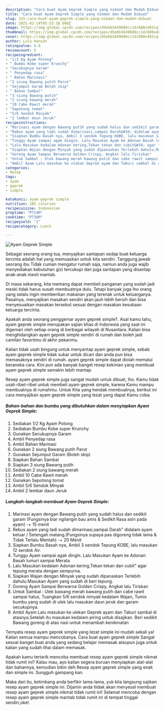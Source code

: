 ```yaml
---
description: "Cara buat Ayam Geprek Simple yang nikmat dan Mudah Dibuat"
title: "Cara buat Ayam Geprek Simple yang nikmat dan Mudah Dibuat"
slug: 315-cara-buat-ayam-geprek-simple-yang-nikmat-dan-mudah-dibuat
date: 2021-02-14T05:53:10.608Z
image: https://img-global.cpcdn.com/recipes/d5ebb1649686cc1d/680x482cq70/ayam-geprek-simple-foto-resep-utama.jpg
thumbnail: https://img-global.cpcdn.com/recipes/d5ebb1649686cc1d/680x482cq70/ayam-geprek-simple-foto-resep-utama.jpg
cover: https://img-global.cpcdn.com/recipes/d5ebb1649686cc1d/680x482cq70/ayam-geprek-simple-foto-resep-utama.jpg
author: Lulu Hanson
ratingvalue: 4.8
reviewcount: 6
recipeingredient:
- "1/2 Kg Ayam Potong"
- " Bumbu Kobe super Krunchy"
- "Secukupnya Garam"
- " Penyedap rasa"
- " Bahan Marinasi"
- "2 siung Bawang putih Parut"
- "Sejumput Garam Boleh skip"
- " Bahan Sambal"
- "3 siung Bawang putih"
- "2 siung bawang merah"
- "10 Cabe Rawit merah"
- "Sepotong tomat"
- "5/6 Sendok Minyak"
- "2 lembar daun Jeruk"
recipeinstructions:
- "Marinasi ayam dengan Bawang putih yang sudah halus dan sedikit garam (Fungsinya biar ngilangin bau amis &amp; Sedikit Rasa asin pada ayam) -+ 15 menit"
- "Rebus ayam yang tadi sudah dimarinasi,sampai Darah&#34; didalam ayam keluar / Setengah matang.(Fungsinya supaya pas digoreng tidak lama &amp; Tidak Terlalu Mentah) -+ 20 Menit"
- "Siapkan Bumbu Basah nya, Ambil 3 sendok Tepung KOBE, lalu masukan 12 sendok Air."
- "Tunggu Ayam sampai agak dingin. Lalu Masukan Ayam ke Adonan Basah lumuri sampai Merata"
- "Lalu Masukan kedalam Adonan kering,Tekan tekan dan cubit&#34; agar tepung merata dengan sempurna."
- "Siapkan Wajan dengan Minyak yang sudah dipanaskan Terlebih dahulu.Masukan Ayam yang sudah di beri tepung."
- "Goreng Ayam Sampai Berwarna Golden Crispy, Angkat lalu Tiriskan"
- "Untuk Sambal : Ulek bawang merah bawang putih dan cabe rawit sampai halus, Tuangkan 5/6 sendok minyak kedalam Wajan, Tumis bumbu yang sudah di ulek lalu masukan daun jeruk dan garam secukupnya."
- "Ambil Ayam Lalu masukan ke ulekan Geprek ayam dan Taburi sambal di atasnya.Setelah itu masukan kedalam piring untuk disajikan. Beri sedikit Bawang goreng di atas nasi untuk menambah kenikmatan"
categories:
- Resep
tags:
- ayam
- geprek
- simple

katakunci: ayam geprek simple 
nutrition: 285 calories
recipecuisine: Indonesian
preptime: "PT14M"
cooktime: "PT36M"
recipeyield: "1"
recipecategory: Lunch

---
```



![Ayam Geprek Simple](https://img-global.cpcdn.com/recipes/d5ebb1649686cc1d/680x482cq70/ayam-geprek-simple-foto-resep-utama.jpg)

Sebagai seorang orang tua, menyajikan santapan sedap buat keluarga tercinta adalah hal yang memuaskan untuk kita sendiri. Tanggung jawab seorang ibu Tidak cuman mengatur rumah saja, namun anda juga wajib menyediakan kebutuhan gizi tercukupi dan juga santapan yang disantap anak-anak mesti mantab.

Di masa  sekarang, kita memang dapat membeli panganan yang sudah jadi meski tidak harus susah membuatnya dulu. Tetapi banyak juga lho orang yang selalu ingin memberikan makanan yang terenak untuk keluarganya. Pasalnya, menyajikan masakan sendiri akan jauh lebih bersih dan bisa menyesuaikan masakan tersebut sesuai dengan masakan kesukaan keluarga tercinta. 



Apakah anda seorang penggemar ayam geprek simple?. Asal kamu tahu, ayam geprek simple merupakan sajian khas di Indonesia yang saat ini digemari oleh setiap orang di berbagai wilayah di Nusantara. Kalian bisa menghidangkan ayam geprek simple sendiri di rumah dan boleh jadi camilan favoritmu di akhir pekanmu.

Kalian tidak usah bingung untuk menyantap ayam geprek simple, sebab ayam geprek simple tidak sukar untuk dicari dan anda pun bisa memasaknya sendiri di rumah. ayam geprek simple dapat diolah memalui beraneka cara. Kini pun ada banyak banget resep kekinian yang membuat ayam geprek simple semakin lebih mantap.

Resep ayam geprek simple juga sangat mudah untuk dibuat, lho. Kamu tidak usah ribet-ribet untuk membeli ayam geprek simple, karena Kamu mampu membuatnya di rumahmu. Untuk Kita yang hendak membuatnya, berikut ini cara menyajikan ayam geprek simple yang lezat yang dapat Kamu coba.

<!--inarticleads1-->

##### Bahan-bahan dan bumbu yang dibutuhkan dalam menyiapkan Ayam Geprek Simple:

1. Sediakan 1/2 Kg Ayam Potong
1. Sediakan  Bumbu Kobe super Krunchy
1. Gunakan Secukupnya Garam
1. Ambil  Penyedap rasa
1. Ambil  Bahan Marinasi
1. Gunakan 2 siung Bawang putih Parut
1. Gunakan Sejumput Garam (Boleh skip)
1. Siapkan  Bahan Sambal
1. Siapkan 3 siung Bawang putih
1. Sediakan 2 siung bawang merah
1. Ambil 10 Cabe Rawit merah
1. Gunakan Sepotong tomat
1. Ambil 5/6 Sendok Minyak
1. Ambil 2 lembar daun Jeruk




<!--inarticleads2-->

##### Langkah-langkah membuat Ayam Geprek Simple:

1. Marinasi ayam dengan Bawang putih yang sudah halus dan sedikit garam (Fungsinya biar ngilangin bau amis &amp; Sedikit Rasa asin pada ayam) -+ 15 menit
1. Rebus ayam yang tadi sudah dimarinasi,sampai Darah&#34; didalam ayam keluar / Setengah matang.(Fungsinya supaya pas digoreng tidak lama &amp; Tidak Terlalu Mentah) -+ 20 Menit
1. Siapkan Bumbu Basah nya, Ambil 3 sendok Tepung KOBE, lalu masukan 12 sendok Air.
1. Tunggu Ayam sampai agak dingin. Lalu Masukan Ayam ke Adonan Basah lumuri sampai Merata
1. Lalu Masukan kedalam Adonan kering,Tekan tekan dan cubit&#34; agar tepung merata dengan sempurna.
1. Siapkan Wajan dengan Minyak yang sudah dipanaskan Terlebih dahulu.Masukan Ayam yang sudah di beri tepung.
1. Goreng Ayam Sampai Berwarna Golden Crispy, Angkat lalu Tiriskan
1. Untuk Sambal : Ulek bawang merah bawang putih dan cabe rawit sampai halus, Tuangkan 5/6 sendok minyak kedalam Wajan, Tumis bumbu yang sudah di ulek lalu masukan daun jeruk dan garam secukupnya.
1. Ambil Ayam Lalu masukan ke ulekan Geprek ayam dan Taburi sambal di atasnya.Setelah itu masukan kedalam piring untuk disajikan. Beri sedikit Bawang goreng di atas nasi untuk menambah kenikmatan




Ternyata resep ayam geprek simple yang lezat simple ini mudah sekali ya! Kalian semua mampu mencobanya. Cara buat ayam geprek simple Sangat sesuai banget buat anda yang sedang belajar memasak ataupun juga untuk kalian yang sudah lihai dalam memasak.

Apakah kamu tertarik mencoba membuat resep ayam geprek simple nikmat tidak rumit ini? Kalau mau, ayo kalian segera buruan menyiapkan alat-alat dan bahannya, kemudian bikin deh Resep ayam geprek simple yang enak dan simple ini. Sungguh gampang kan. 

Maka dari itu, ketimbang anda berfikir lama-lama, yuk kita langsung sajikan resep ayam geprek simple ini. Dijamin anda tiidak akan menyesal membuat resep ayam geprek simple nikmat tidak rumit ini! Selamat mencoba dengan resep ayam geprek simple mantab tidak rumit ini di tempat tinggal sendiri,oke!.

